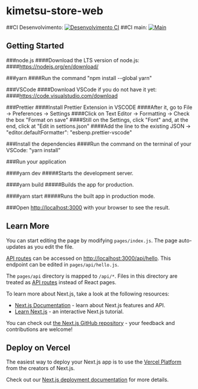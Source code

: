 # kimetsu-store-web
##CI Desenvolvimento: [![Desenvolvimento CI](https://github.com/Kimetsu-Store/kimetsuStore-web/actions/workflows/desenvolvimento.yml/badge.svg)](https://github.com/Kimetsu-Store/kimetsuStore-web/actions/workflows/desenvolvimento.yml)
##CI main: [![Main](https://github.com/Kimetsu-Store/kimetsuStore-web/actions/workflows/main.yml/badge.svg)](https://github.com/Kimetsu-Store/kimetsuStore-web/actions/workflows/main.yml)
## Getting Started

###node.js
####Download the LTS version of node.js:
####https://nodejs.org/en/download/

###yarn
####Run the command "npm install --global yarn"

###VSCode
####Download VSCode if you do not have it yet:
####https://code.visualstudio.com/download

###Prettier
####Install Prettier Extension in VSCODE
####After it, go to File -> Preferences -> Settings
####Click on Text Editor -> Formatting -> Check the box "Format on save"
####Still on the Settings, click "Font" and, at the end, click at "Edit in settions.json"
####Add the line to the existing JSON -> "editor.defaultFormatter": "esbenp.prettier-vscode"

###Install the dependencies
####Run the command on the terminal of your VSCode: "yarn install"

###Run your application

####yarn dev
#####Starts the development server.

####yarn build
#####Builds the app for production.

####yarn start
#####Runs the built app in production mode.

###Open [http://localhost:3000](http://localhost:3000) with your browser to see the result.

## Learn More

You can start editing the page by modifying `pages/index.js`. The page auto-updates as you edit the file.

[API routes](https://nextjs.org/docs/api-routes/introduction) can be accessed on [http://localhost:3000/api/hello](http://localhost:3000/api/hello). This endpoint can be edited in `pages/api/hello.js`.

The `pages/api` directory is mapped to `/api/*`. Files in this directory are treated as [API routes](https://nextjs.org/docs/api-routes/introduction) instead of React pages.

To learn more about Next.js, take a look at the following resources:

- [Next.js Documentation](https://nextjs.org/docs) - learn about Next.js features and API.
- [Learn Next.js](https://nextjs.org/learn) - an interactive Next.js tutorial.

You can check out [the Next.js GitHub repository](https://github.com/vercel/next.js/) - your feedback and contributions are welcome!

## Deploy on Vercel

The easiest way to deploy your Next.js app is to use the [Vercel Platform](https://vercel.com/new?utm_medium=default-template&filter=next.js&utm_source=create-next-app&utm_campaign=create-next-app-readme) from the creators of Next.js.

Check out our [Next.js deployment documentation](https://nextjs.org/docs/deployment) for more details.
